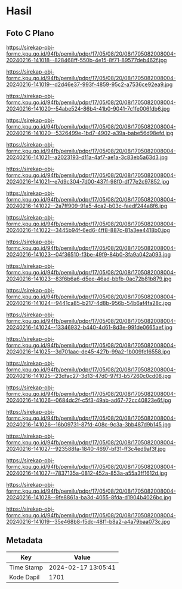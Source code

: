 # Hasil

## Foto C Plano

https://sirekap-obj-formc.kpu.go.id/94fb/pemilu/pdpr/17/05/08/20/08/1705082008004-20240216-141018--828468ff-550b-4e15-8f71-89577deb462f.jpg

https://sirekap-obj-formc.kpu.go.id/94fb/pemilu/pdpr/17/05/08/20/08/1705082008004-20240216-141019--d2d46e37-993f-4859-95c2-a7536ce92ea9.jpg

https://sirekap-obj-formc.kpu.go.id/94fb/pemilu/pdpr/17/05/08/20/08/1705082008004-20240216-141020--54abe524-86b4-41b0-9041-7c1fe006fdb6.jpg

https://sirekap-obj-formc.kpu.go.id/94fb/pemilu/pdpr/17/05/08/20/08/1705082008004-20240216-141020--5326499e-1bd7-4902-a39a-babe56d98efd.jpg

https://sirekap-obj-formc.kpu.go.id/94fb/pemilu/pdpr/17/05/08/20/08/1705082008004-20240216-141021--a2023193-d11a-4af7-ae1a-3c83eb5a63d3.jpg

https://sirekap-obj-formc.kpu.go.id/94fb/pemilu/pdpr/17/05/08/20/08/1705082008004-20240216-141021--e7d9c304-7d00-437f-98f0-df77e2c97852.jpg

https://sirekap-obj-formc.kpu.go.id/94fb/pemilu/pdpr/17/05/08/20/08/1705082008004-20240216-141022--2a7ff909-91a5-4ca2-b03c-faedf244a8f6.jpg

https://sirekap-obj-formc.kpu.go.id/94fb/pemilu/pdpr/17/05/08/20/08/1705082008004-20240216-141022--3445b94f-6ed6-4ff8-887c-81a3ee4418b0.jpg

https://sirekap-obj-formc.kpu.go.id/94fb/pemilu/pdpr/17/05/08/20/08/1705082008004-20240216-141023--04f36510-f3be-49f9-84b0-3fa9a042a093.jpg

https://sirekap-obj-formc.kpu.go.id/94fb/pemilu/pdpr/17/05/08/20/08/1705082008004-20240216-141023--83f6b6a6-d5ee-46ad-bbfb-0ac72b81b879.jpg

https://sirekap-obj-formc.kpu.go.id/94fb/pemilu/pdpr/17/05/08/20/08/1705082008004-20240216-141024--9441ca85-b217-4d8b-956b-54b6af4fa28c.jpg

https://sirekap-obj-formc.kpu.go.id/94fb/pemilu/pdpr/17/05/08/20/08/1705082008004-20240216-141024--13346932-b440-4d61-8d3e-991de0665aef.jpg

https://sirekap-obj-formc.kpu.go.id/94fb/pemilu/pdpr/17/05/08/20/08/1705082008004-20240216-141025--3d701aac-de45-427b-99a2-1b009fe16558.jpg

https://sirekap-obj-formc.kpu.go.id/94fb/pemilu/pdpr/17/05/08/20/08/1705082008004-20240216-141025--23dfac27-3d13-47d0-97f3-b57260c0cd08.jpg

https://sirekap-obj-formc.kpu.go.id/94fb/pemilu/pdpr/17/05/08/20/08/1705082008004-20240216-141026--0684dc2f-c5f3-49ab-ad67-72cc40823e6f.jpg

https://sirekap-obj-formc.kpu.go.id/94fb/pemilu/pdpr/17/05/08/20/08/1705082008004-20240216-141026--16b09731-87fd-408c-9c3a-3bb487d9b145.jpg

https://sirekap-obj-formc.kpu.go.id/94fb/pemilu/pdpr/17/05/08/20/08/1705082008004-20240216-141027--923588fa-1840-4697-bf31-ff3c4ed9af3f.jpg

https://sirekap-obj-formc.kpu.go.id/94fb/pemilu/pdpr/17/05/08/20/08/1705082008004-20240216-141027--7837135a-0812-452a-853a-a55a3ff1612d.jpg

https://sirekap-obj-formc.kpu.go.id/94fb/pemilu/pdpr/17/05/08/20/08/1705082008004-20240216-141028--9fe8861a-ba3d-4055-8fda-d1904b4026bc.jpg

https://sirekap-obj-formc.kpu.go.id/94fb/pemilu/pdpr/17/05/08/20/08/1705082008004-20240216-141019--35e468b8-f5dc-48f1-b8a2-a4a79baa073c.jpg


## Metadata

| Key        | Value               |
| ---------- | ------------------- |
| Time Stamp | 2024-02-17 13:05:41 |
| Kode Dapil | 1701                |



